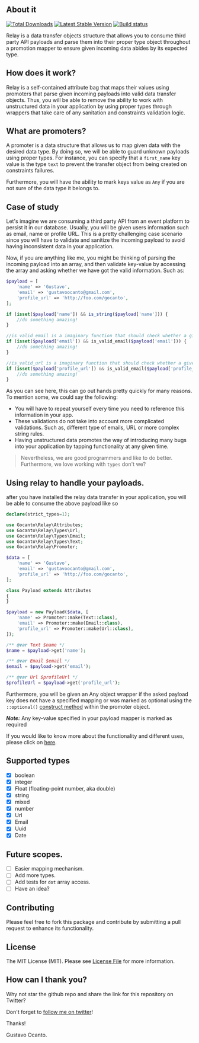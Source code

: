 ## About it
<a href="https://packagist.org/packages/gocanto/relay"><img src="https://img.shields.io/packagist/dt/gocanto/relay.svg" alt="Total Downloads"></a>
<a href="https://packagist.org/packages/gocanto/relay"><img src="https://img.shields.io/github/v/release/gocanto/relay.svg" alt="Latest Stable Version"></a>
<a href="https://github.com/gocanto/relay/actions"><img src="https://github.com/gocanto/relay/workflows/build/badge.svg" alt="Build status"></a>

Relay is a data transfer objects structure that allows you to consume third party API payloads and parse them into their
proper type object throughout a promotion mapper to ensure given incoming data abides by its expected type. 

## How does it work?
Relay is a self-contained attribute bag that maps their values using promoters that parse given incoming payloads into
valid data transfer objects. Thus, you will be able to remove the ability to work with unstructured data in your
application by using proper types through wrappers that take care of any sanitation and constraints validation logic. 

## What are promoters?
A promoter is a data structure that allows us to map given data with the desired data type. By doing so, we will be able
to guard unknown payloads using proper types. For instance, you can specify that a `first_name` key value is the type
`text` to prevent the transfer object from being created on constraints failures.

Furthermore, you will have the ability to mark keys value as `Any` if you are not sure of the data type it belongs to.

## Case of study
Let's imagine we are consuming a third party API from an event platform to persist it in our database. Usually, you will
be given users information such as email, name or profile URL. This is a pretty challenging case scenario since you will
have to validate and sanitize the incoming payload to avoid having inconsistent data in your application.

Now, if you are anything like me, you might be thinking of parsing the incoming payload into an array, and then validate
key-value by accessing the array and asking whether we have got the valid information. Such as:

```php
$payload = [
    'name' => 'Gustavo',
    'email' => 'gustavoocanto@gmail.com',
    'profile_url' => 'http://foo.com/gocanto',
];

if (isset($payload['name']) && is_string($payload['name'])) {
    //do something amazing!
}

//is_valid_email is a imaginary function that should check whether a given email is valid or not.
if (isset($payload['email']) && is_valid_email($payload['email'])) { 
    //do something amazing!
}

//is_valid_url is a imaginary function that should check whether a given URL is valid or not.
if (isset($payload['profile_url']) && is_valid_email($payload['profile_url'])) { 
    //do something amazing!
}
```
As you can see here, this can go out hands pretty quickly for many reasons. To mention some, we could say the following: 

- You will have to repeat yourself every time you need to reference this information in your app.
- These validations do not take into account more complicated validations. Such as, different type of emails, URL or more complex string rules.
- Having unstructured data promotes the way of introducing many bugs into your application by tapping functionality at any given time. 

> Nevertheless, we are good programmers and like to do better. Furthermore, we love working with `types` don't we? 

## Using relay to handle your payloads.
after you have installed the relay data transfer in your application, you will be able to consume the above payload like so

```php
declare(strict_types=1);

use Gocanto\Relay\Attributes;
use Gocanto\Relay\Types\Url;
use Gocanto\Relay\Types\Email;
use Gocanto\Relay\Types\Text;
use Gocanto\Relay\Promoter;

$data = [
    'name' => 'Gustavo',
    'email' => 'gustavoocanto@gmail.com',
    'profile_url' => 'http://foo.com/gocanto',
];

class Payload extends Attributes
{
}

$payload = new Payload($data, [
    'name' => Promoter::make(Text::class),
    'email' => Promoter::make(Email::class),
    'profile_url' => Promoter::make(Url::class),
]);

/** @var Text $name */
$name = $payload->get('name');

/** @var Email $email */
$email = $payload->get('email');

/** @var Url $profileUrl */
$profileUrl = $payload->get('profile_url');
```
Furthermore, you will be given an Any object wrapper if the asked payload key does not have a specified mapping or was
marked as optional using the `::optional()` [construct method](https://github.com/gocanto/relay/blob/master/src/Promoter.php#L54) within the promoter object.

***Note:*** Any key-value specified in your payload mapper is marked as required

If you would like to know more about the functionality and different uses, please click on [here](https://github.com/gocanto/relay/tree/master/tests).

## Supported types
- [x] boolean
- [x] integer
- [x] Float (floating-point number, aka double)
- [x] string
- [x] mixed
- [x] number
- [x] Url
- [x] Email
- [x] Uuid
- [x] Date

## Future scopes.
- [ ] Easier mapping mechanism.
- [ ] Add more types.
- [ ] Add tests for `dot` array access.
- [ ] Have an idea?

## Contributing

Please feel free to fork this package and contribute by submitting a pull request to enhance its functionality.

## License

The MIT License (MIT). Please see [License File](https://github.com/gocanto/relay/blob/master/LICENSE.md) for 
more information.

## How can I thank you?
Why not star the github repo and share the link for this repository on Twitter?

Don't forget to [follow me on twitter](https://twitter.com/gocanto)!

Thanks!

Gustavo Ocanto.




